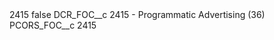 <?xml version="1.0" encoding="UTF-8"?>
<CustomMetadata xmlns="http://soap.sforce.com/2006/04/metadata" xmlns:xsi="http://www.w3.org/2001/XMLSchema-instance" xmlns:xsd="http://www.w3.org/2001/XMLSchema">
    <label>2415</label>
    <protected>false</protected>
    <values>
        <field>DCR_FOC__c</field>
        <value xsi:type="xsd:string">2415 - Programmatic Advertising (36)</value>
    </values>
    <values>
        <field>PCORS_FOC__c</field>
        <value xsi:type="xsd:string">2415</value>
    </values>
</CustomMetadata>
